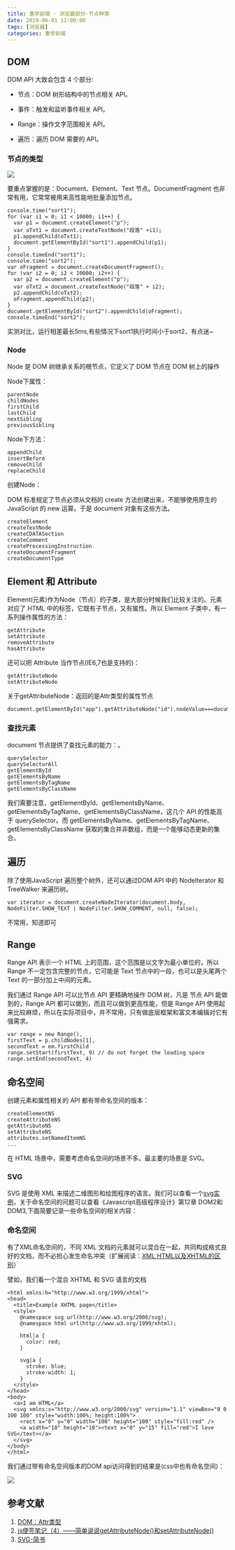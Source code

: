 ```yaml
---
title: 重学前端 - 浏览器部分-节点种类
date: 2019-06-01 11:00:00
tags: [浏览器]
categories: 重学前端
---
```


## DOM 
DOM API 大致会包含 4 个部分:

- 节点：DOM 树形结构中的节点相关 API。
- 事件：触发和监听事件相关 API。
- Range：操作文字范围相关 API。
- 遍历：遍历 DOM 需要的 API。

  <!-- more -->
### 节点的类型
![](16-1.png)

要重点掌握的是：Document、Element、Text 节点。DocumentFragment 也非常有用，它常常被用来高性能地批量添加节点。

    console.time("sort1");
    for (var i1 = 0; i1 < 10000; i1++) {
      var p1 = document.createElement("p");
      var oTxt1 = document.createTextNode("段落" +i1);
      p1.appendChild(oTxt1);
      document.getElementById("sort1").appendChild(p1);
    }
    console.timeEnd("sort1");
    console.time("sort2");
    var oFragment = document.createDocumentFragment();
    for (var i2 = 0; i2 < 10000; i2++) {
      var p2 = document.createElement("p");
      var oTxt2 = document.createTextNode("段落" + i2);
      p2.appendChild(oTxt2);
      oFragment.appendChild(p2);
    }
    document.getElementById("sort2").appendChild(oFragment);
    console.timeEnd("sort2");
实测对比，运行相差最长5ms,有些情况下sort1执行时间小于sort2，有点迷~

### Node

Node 是 DOM 树继承关系的根节点，它定义了 DOM 节点在 DOM 树上的操作

Node下属性：

	parentNode
	childNodes
	firstChild
	lastChild
	nextSibling
	previousSibling

Node下方法：

	appendChild
	insertBefore
	removeChild
	replaceChild

创建Node：

DOM 标准规定了节点必须从文档的 create 方法创建出来，不能够使用原生的 JavaScript 的 new 运算。于是 document 对象有这些方法。

	createElement
	createTextNode
	createCDATASection
	createComment
	createProcessingInstruction
	createDocumentFragment
	createDocumentType


## Element 和 Attribute

Element(元素)作为Node（节点）的子类，是大部分时候我们比较关注的。元素对应了 HTML 中的标签，它既有子节点，又有属性。所以 Element 子类中，有一系列操作属性的方法：
	
	getAttribute
	setAttribute
	removeAttribute
	hasAttribute

还可以把 Attribute 当作节点(IE6,7也是支持的)：

	getAttributeNode
	setAttributeNode

关于getAttributeNode：返回的是Attr类型的属性节点

	document.getElementById("app").getAttributeNode("id").nodeValue===document.getElementById("app").getAttribute("id")

### 查找元素
document 节点提供了查找元素的能力：。

	querySelector
	querySelectorAll
	getElementById
	getElementsByName
	getElementsByTagName
	getElementsByClassName

我们需要注意，getElementById、getElementsByName、getElementsByTagName、getElementsByClassName，这几个 API 的性能高于 querySelector。而 getElementsByName、getElementsByTagName、getElementsByClassName 获取的集合并非数组，而是一个能够动态更新的集合。



## 遍历
除了使用JavaScript 遍历整个树外，还可以通过DOM API 中的 NodeIterator 和 TreeWalker 来遍历树。

	var iterator = document.createNodeIterator(document.body, NodeFilter.SHOW_TEXT | NodeFilter.SHOW_COMMENT, null, false);
不常用，知道即可


## Range



Range API 表示一个 HTML 上的范围，这个范围是以文字为最小单位的，所以 Range 不一定包含完整的节点，它可能是 Text 节点中的一段，也可以是头尾两个 Text 的一部分加上中间的元素。

我们通过 Range API 可以比节点 API 更精确地操作 DOM 树，凡是 节点 API 能做到的，Range API 都可以做到，而且可以做到更高性能，但是 Range API 使用起来比较麻烦，所以在实际项目中，并不常用，只有做底层框架和富文本编辑对它有强需求。

    var range = new Range(),
    firstText = p.childNodes[1],
    secondText = em.firstChild
	range.setStart(firstText, 9) // do not forget the leading space
	range.setEnd(secondText, 4)

## 命名空间
创建元素和属性相关的 API 都有带命名空间的版本：

	createElementNS
	createAttributeNS
	getAttributeNS
	setAttributeNS
	attributes.setNamedItemNS
	...
在 HTML 场景中，需要考虑命名空间的场景不多。最主要的场景是 SVG。


### SVG
SVG 是使用 XML 来描述二维图形和绘图程序的语言。我们可以查看一个[svg实例](http://www.w3school.com.cn/svg/svg_example.asp)，关于命名空间的问题可以查看《Javascript高级程序设计》第12章 DOM2和DOM3,下面简要记录一些命名空间的相关内容：

### 命名空间

有了XML命名空间的，不同 XML 文档的元素就可以混合在一起，共同构成格式良好的文档，而不必担心发生命名冲突（扩展阅读：[XML,HTML以及XHTML的区别](https://www.cnblogs.com/hcd48/p/6866657.html)）

譬如，我们看一个混合 XHTML 和 SVG 语言的文档

	<html xmlns:h="http://www.w3.org/1999/xhtml">
	<head>
	  <title>Example XHTML page</title>
	  <style>
	    @namespace svg url(http://www.w3.org/2000/svg);
	    @namespace html url(http://www.w3.org/1999/xhtml);
	
	    html|a {
	      color: red;
	    }
	
	    svg|a {
	      stroke: blue;
	      stroke-width: 1;
	    }
	  </style>
	</head>
	<body>
	  <a>I am HTML</a>
	  <svg xmlns:s="http://www.w3.org/2000/svg" version="1.1" viewBox="0 0 100 100" style="width:100%; height:100%">
	    <rect x="0" y="0" width="100" height="100" style="fill:red" />
	    <a width="10" height="10"><text x="0" y="15" fill="red">I love SVG</text></a>
	  </svg>
	</body>
	</html>
我们通过带有命名空间版本的DOM api访问得到的结果是(css中也有命名空间)：

![](16-2.png)

## 参考文献

1. [DOM：Attr类型](https://blog.csdn.net/wonder233/article/details/78596524)
2. [js便签笔记（4）——简单说说getAttributeNode()和setAttributeNode()](https://www.cnblogs.com/wangfupeng1988/p/3639330.html)
3. [SVG-简书](https://www.jianshu.com/p/f5b510b656f2)
